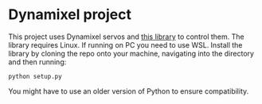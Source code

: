 # Dynamixel project

This project uses Dynamixel servos and [this library](https://gitlab.control.lth.se/anders_blomdell/dynamixel) to control them. The library requires Linux. If running on PC you need to use WSL. Install the library by cloning the repo onto your machine, navigating into the directory and then running:

```console
python setup.py
```

You might have to use an older version of Python to ensure compatibility.